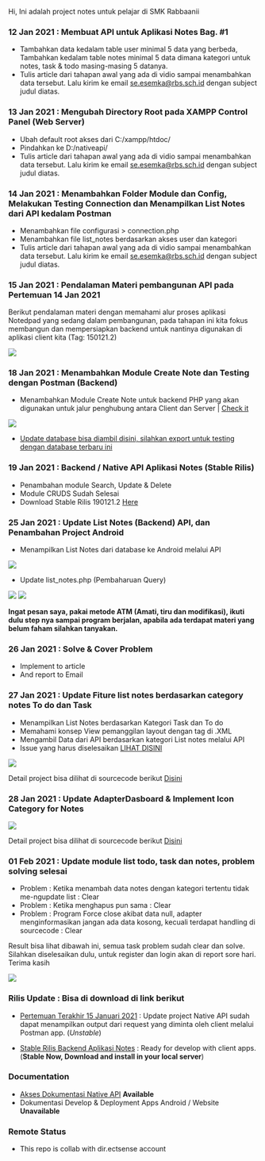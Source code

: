 Hi, Ini adalah project notes untuk pelajar di SMK Rabbaanii

### 12 Jan 2021 : Membuat API untuk Aplikasi Notes Bag. #1
* Tambahkan data kedalam table user minimal 5 data yang berbeda, Tambahkan kedalam table notes minimal 5 data dimana kategori untuk notes, task & todo masing-masing 5 datanya.
* Tulis article dari tahapan awal yang ada di vidio sampai menambahkan data tersebut. Lalu kirim ke email se.esemka@rbs.sch.id dengan subject judul diatas.

### 13 Jan 2021 : Mengubah Directory Root pada XAMPP Control Panel (Web Server)
* Ubah default root akses dari C:/xampp/htdoc/
* Pindahkan ke D:/nativeapi/
* Tulis article dari tahapan awal yang ada di vidio sampai menambahkan data tersebut. Lalu kirim ke email se.esemka@rbs.sch.id dengan subject judul diatas.

### 14 Jan 2021 : Menambahkan Folder Module dan Config, Melakukan Testing Connection dan Menampilkan List Notes dari API kedalam Postman
* Menambahkan file configurasi > connection.php
* Menambahkan file list_notes berdasarkan akses user dan kategori
* Tulis article dari tahapan awal yang ada di vidio sampai menambahkan data tersebut. Lalu kirim ke email se.esemka@rbs.sch.id dengan subject judul diatas.

### 15 Jan 2021 : Pendalaman Materi pembangunan API pada Pertemuan 14 Jan 2021
Berikut pendalaman materi dengan memahami alur proses aplikasi Notedpad yang sedang dalam pembangunan, pada tahapan ini kita fokus membangun dan mempersiapkan backend untuk nantinya digunakan di aplikasi client kita (Tag: 150121.2)

<img src="https://github.com/eljitech/notepadinhand/blob/master/pictures/github/Screenshot%20from%202021-01-15%2010-39-55.png"/>

### 18 Jan 2021 : Menambahkan Module Create Note dan Testing dengan Postman (Backend)
* Menambahkan Module Create Note untuk backend PHP yang akan digunakan untuk jalur penghubung antara Client dan Server | <a href="https://github.com/eljitech/notepadinhand/releases/tag/180121.2">Check it</a>

<img src="https://github.com/eljitech/notepadinhand/blob/master/pictures/github/Screenshot%20from%202021-01-18%2014-43-09.png"/>

* <a href="https://github.com/eljitech/notepadinhand/blob/master/database/180121_db_notes.sql">Update database bisa diambil disini, silahkan export untuk testing dengan database terbaru ini</a>

### 19 Jan 2021 : Backend / Native API Aplikasi Notes (Stable Rilis)
* Penambahan module Search, Update & Delete
* Module CRUDS Sudah Selesai
* Download Stable Rilis 190121.2 <a href="https://github.com/eljitech/notepadinhand/releases/tag/190121.2">Here</a>

### 25 Jan 2021 : Update List Notes (Backend) API, dan Penambahan Project Android
* Menampilkan List Notes dari database ke Android melalui API

<img src="https://github.com/eljitech/notepadinhand/blob/master/pictures/github/Peek%202021-01-25%2015-15.gif"/>

* Update list_notes.php (Pembaharuan Query)

<img src="https://github.com/eljitech/notepadinhand/blob/master/pictures/github/Screenshot%20from%202021-01-25%2015-16-31.png"/>

<img src="https://github.com/eljitech/notepadinhand/blob/master/pictures/github/Screenshot%20from%202021-01-25%2015-16-46.png"/>

<b>Ingat pesan saya, pakai metode ATM (Amati, tiru dan modifikasi), ikuti dulu step nya sampai program berjalan, apabila ada terdapat materi yang belum faham silahkan tanyakan.</b>

### 26 Jan 2021 : Solve & Cover Problem
* Implement to article
* And report to Email

### 27 Jan 2021 : Update Fiture list notes berdasarkan category notes To do dan Task
* Menampilkan List Notes berdasarkan Kategori Task dan To do
* Memahami konsep View pemanggilan layout dengan tag <include> di .XML
* Mengambil Data dari API berdasarkan kategori List notes melalui API
* Issue yang harus diselesaikan <a href="https://github.com/eljitech/attendance/issues/1">LIHAT DISINI</a>

<img src="https://github.com/eljitech/notepadinhand/blob/master/pictures/github/Peek%202021-01-27%2019-46.gif"/>

Detail project bisa dilihat di sourcecode berikut <a href="https://github.com/eljitech/notepadinhand/tree/master/app/notesapp">Disini</a>

### 28 Jan 2021 : Update AdapterDasboard & Implement Icon Category for Notes

<img src="https://github.com/eljitech/notepadinhand/blob/master/pictures/github/Peek%202021-01-28%2009-56.gif"/>

Detail project bisa dilihat di sourcecode berikut <a href="https://github.com/eljitech/notepadinhand/commit/b81035a06f3d9cdc0a140c66c9eac9b6bafdabdb">Disini</a>

### 01 Feb 2021 : Update module list todo, task dan notes, problem solving selesai
* Problem : Ketika menambah data notes dengan kategori tertentu tidak me-ngupdate list : Clear
* Problem : Ketika menghapus pun sama : Clear
* Problem : Program Force close akibat data null, adapter menginformasikan jangan ada data kosong, kecuali terdapat handling di sourcecode : Clear

Result bisa lihat dibawah ini, semua task problem sudah clear dan solve. Silahkan diselesaikan dulu, untuk register dan login akan di report sore hari. Terima kasih

<img src="https://github.com/eljitech/notepadinhand/blob/master/pictures/github/Peek%202021-02-01%2014-56.gif"/>

### Rilis Update : Bisa di download di link berikut
* <a href="https://github.com/eljitech/notepadinhand/releases/tag/150121.2">Pertemuan Terakhir 15 Januari 2021</a> : Update project Native API sudah dapat menampilkan output dari request yang diminta oleh client melalui Postman app. (<i>Unstable</i>)

* <a href="https://github.com/eljitech/notepadinhand/releases/tag/190121.2">Stable Rilis Backend Aplikasi Notes</a> : Ready for develop with client apps. (<b>Stable Now, Download and install in your local server</b>)

### Documentation
* <a href="https://github.com/eljitech/notepadinhand/wiki">Akses Dokumentasi Native API</a> <b>Available</b>
* Dokumentasi Develop & Deployment Apps Android / Website <b>Unavailable</b>

### Remote Status
* This repo is collab with dir.ectsense account